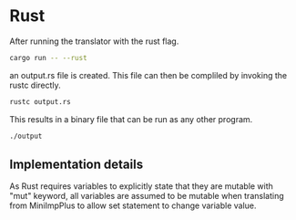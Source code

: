 # Rust

After running the translator with the rust flag.

```bash
cargo run -- --rust
```

an output.rs file is created. This file can then be compliled by invoking
the rustc directly.

```bash
rustc output.rs
```

This results in a binary file that can be run as any other program.

```bash
./output
```

## Implementation details

As Rust requires variables to explicitly state that they are mutable with
"mut" keyword, all variables are assumed to be mutable when translating from
MiniImpPlus to allow set statement to change variable value.
